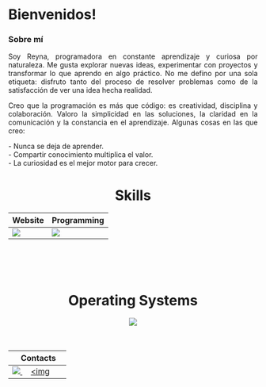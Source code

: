 <h1>Bienvenidos!</h1>

<h3><b>Sobre mí</b></h3>
<div align="Center">

<div align="center">

<p align="justify">
Soy Reyna, programadora en constante aprendizaje y curiosa por naturaleza. Me gusta explorar nuevas ideas, experimentar con proyectos y transformar lo que aprendo en algo práctico. No me defino por una sola etiqueta: disfruto tanto del proceso de resolver problemas como de la satisfacción de ver una idea hecha realidad.
</p>

<p align="justify">
Creo que la programación es más que código: es creatividad, disciplina y colaboración. Valoro la simplicidad en las soluciones, la claridad en la comunicación y la constancia en el aprendizaje.
Algunas cosas en las que creo:
</p>
<p align="justify">
- Nunca se deja de aprender.<br/>
- Compartir conocimiento multiplica el valor.<br/>
- La curiosidad es el mejor motor para crecer.<br/>
</p>

<div align="Center">
<h1>Skills</h1>
</div>

<div align="Center">

| Website | Programming |
| ------------- | ------------- |
| <img src="https://skillicons.dev/icons?i=html,css,js,sass,py"/> | <img src="https://skillicons.dev/icons?i=bash,vscode,vscodium,sublime,github"/> |

</div>

<br>
<br>
<br>

<div align="Center">
<h1>Operating Systems</h1>

<img src="https://skillicons.dev/icons?i=windows,arch,linux,mint,ubuntu"/>

</div>

<br>
<br>

<div align="Center">

|‎ ‎ ‎ ‎ Contacts‎ ‎ ‎ ‎ |
| ----------|
| <a href="mailto:lorenceisidoro@gmail.com"> <img src="https://skillicons.dev/icons?i=gmail"/> </a> ‎ ‎ ‎ ‎  <a href="https://instagram.com/xir.rence"> <img 
